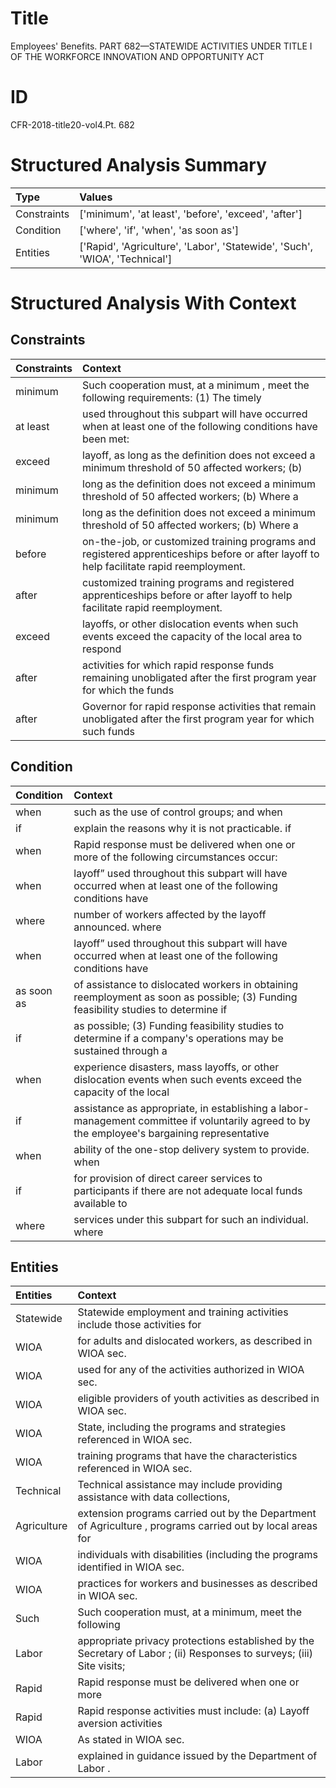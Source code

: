 # Title

 Employees' Benefits. PART 682—STATEWIDE ACTIVITIES UNDER TITLE I OF THE WORKFORCE INNOVATION AND OPPORTUNITY ACT


# ID

 CFR-2018-title20-vol4.Pt. 682


# Structured Analysis Summary

| Type        | Values                                                                      |
|:------------|:----------------------------------------------------------------------------|
| Constraints | ['minimum', 'at least', 'before', 'exceed', 'after']                        |
| Condition   | ['where', 'if', 'when', 'as soon as']                                       |
| Entities    | ['Rapid', 'Agriculture', 'Labor', 'Statewide', 'Such', 'WIOA', 'Technical'] |


# Structured Analysis With Context

 


## Constraints

| Constraints   | Context                                                                                                                                   |
|:--------------|:------------------------------------------------------------------------------------------------------------------------------------------|
| minimum       | Such cooperation must, at a  minimum , meet the following requirements: (1) The timely                                                    |
| at least      | used throughout this subpart will have occurred when at least one of the following conditions have been met:                              |
| exceed        | layoff, as long as the definition does not exceed a minimum threshold of 50 affected workers; (b)                                         |
| minimum       | long as the definition does not exceed a minimum threshold of 50 affected workers; (b) Where a                                            |
| minimum       | long as the definition does not exceed a minimum threshold of 50 affected workers; (b) Where a                                            |
| before        | on-the-job, or customized training programs and registered apprenticeships before  or after layoff to help facilitate rapid reemployment. |
| after         | customized training programs and registered apprenticeships before or after  layoff to help facilitate rapid reemployment.                |
| exceed        | layoffs, or other dislocation events when such events exceed the capacity of the local area to respond                                    |
| after         | activities for which rapid response funds remaining unobligated after the first program year for which the funds                          |
| after         | Governor for rapid response activities that remain unobligated after the first program year for which such funds                          |


## Condition

| Condition   | Context                                                                                                                                      |
|:------------|:---------------------------------------------------------------------------------------------------------------------------------------------|
| when        | such as the use of control groups; and when                                                                                                  |
| if          | explain the reasons why it is not practicable. if                                                                                            |
| when        | Rapid response must be delivered  when one or more of the following circumstances occur:                                                     |
| when        | layoff&#8221; used throughout this subpart will have occurred when at least one of the following conditions have                             |
| where       | number of workers affected by the layoff announced. where                                                                                    |
| when        | layoff&#8221; used throughout this subpart will have occurred when at least one of the following conditions have                             |
| as soon as  | of assistance to dislocated workers in obtaining reemployment as soon as possible; (3) Funding feasibility studies to determine if           |
| if          | as possible; (3) Funding feasibility studies to determine if a company's operations may be sustained through a                               |
| when        | experience disasters, mass layoffs, or other dislocation events when such events exceed the capacity of the local                            |
| if          | assistance as appropriate, in establishing a labor-management committee if voluntarily agreed to by the employee's bargaining representative |
| when        | ability of the one-stop delivery system to provide. when                                                                                     |
| if          | for provision of direct career services to participants if there are not adequate local funds available to                                   |
| where       | services under this subpart for such an individual. where                                                                                    |


## Entities

| Entities    | Context                                                                                                               |
|:------------|:----------------------------------------------------------------------------------------------------------------------|
| Statewide   | Statewide employment and training activities include those activities for                                             |
| WIOA        | for adults and dislocated workers, as described in WIOA  sec.                                                         |
| WIOA        | used for any of the activities authorized in WIOA  sec.                                                               |
| WIOA        | eligible providers of youth activities as described in WIOA  sec.                                                     |
| WIOA        | State, including the programs and strategies referenced in WIOA  sec.                                                 |
| WIOA        | training programs that have the characteristics referenced in WIOA  sec.                                              |
| Technical   | Technical assistance may include providing assistance with data collections,                                          |
| Agriculture | extension programs carried out by the Department of Agriculture , programs carried out by local areas for             |
| WIOA        | individuals with disabilities (including the programs identified in WIOA  sec.                                        |
| WIOA        | practices for workers and businesses as described in WIOA  sec.                                                       |
| Such        | Such cooperation must, at a minimum, meet the following                                                               |
| Labor       | appropriate privacy protections established by the Secretary of Labor ; (ii) Responses to surveys; (iii) Site visits; |
| Rapid       | Rapid response must be delivered when one or more                                                                     |
| Rapid       | Rapid response activities must include: (a) Layoff aversion activities                                                |
| WIOA        | As stated in  WIOA  sec.                                                                                              |
| Labor       | explained in guidance issued by the Department of Labor .                                                             |


